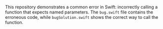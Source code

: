 This repository demonstrates a common error in Swift: incorrectly calling a function that expects named parameters. The `bug.swift` file contains the erroneous code, while `bugSolution.swift` shows the correct way to call the function.